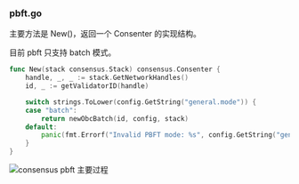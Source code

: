 ### pbft.go

主要方法是 New()，返回一个 Consenter 的实现结构。

目前 pbft 只支持 batch 模式。

```go
func New(stack consensus.Stack) consensus.Consenter {
	handle, _, _ := stack.GetNetworkHandles()
	id, _ := getValidatorID(handle)

	switch strings.ToLower(config.GetString("general.mode")) {
	case "batch":
		return newObcBatch(id, config, stack)
	default:
		panic(fmt.Errorf("Invalid PBFT mode: %s", config.GetString("general.mode")))
	}
}
```


![consensus pbft 主要过程](../_images/consensus_pbft.png)
